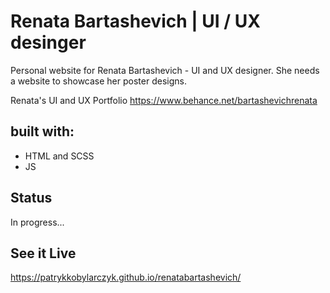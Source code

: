 # Renata Bartashevich | UI / UX desinger

Personal website for Renata Bartashevich - UI and UX designer.
She needs a website to showcase her poster designs.

Renata's UI and UX Portfolio
https://www.behance.net/bartashevichrenata

## built with:
- HTML and SCSS
- JS

## Status
In progress...

## See it Live

https://patrykkobylarczyk.github.io/renatabartashevich/
